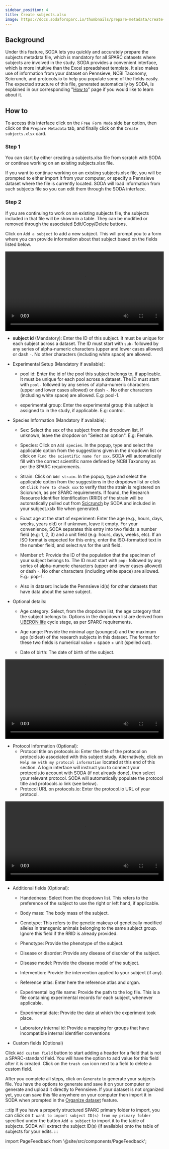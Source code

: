 ```yaml
---
sidebar_position: 4
title: Create subjects.xlsx
image: https://docs.sodaforsparc.io/thumbnails/prepare-metadata/create-subjects.png
---
```


## Background

Under this feature, SODA lets you quickly and accurately prepare the subjects metadata file, which is mandatory for all SPARC datasets where subjects are involved in the study. SODA provides a convenient interface, which is more intuitive than the Excel spreadsheet template. It also makes use of information from your dataset on Pennsieve, NCBI Taxonomy, Scicrunch, and protocols.io to help you populate some of the fields easily. The expected structure of this file, generated automatically by SODA, is explained in our corresponding "[How to](../../how-to/how-to-structure-the-subjects-metadata-file.md)" page if you would like to learn about it.

## How to

To access this interface click on the `Free Form Mode` side bar option, then click on the `Prepare Metadata` tab, and finally click on the `Create subjects.xlsx` card.

### Step 1

You can start by either creating a subjects.xlsx file from scratch with SODA or continue working on an existing subjects.xlsx file.

If you want to continue working on an existing subjects.xlsx file, you will be prompted to either import it from your computer, or specify a Pennsieve dataset where the file is currently located. SODA will load information from such subjects file so you can edit them through the SODA interface.

### Step 2

If you are continuing to work on an existing subjects file, the subjects included in that file will be shown in a table. They can be modified or removed through the associated Edit/Copy/Delete buttons.

Click on `Add a subject` to add a new subject. This will prompt you to a form where you can provide information about that subject based on the fields listed below.

<video 
  controls 
  width="100%" 
  src="https://github.com/fairdataihub/SODA-for-SPARC/raw/main/docs/documentation/Videos/Subjects-interface.mp4" 
/>

- **subject id** (Mandatory): Enter the ID of this subject. It must be unique for each subject across a dataset. The ID must start with `sub-` followed by any series of alpha-numeric characters (upper and lower cases allowed) or dash `-`. No other characters (including white space) are allowed.

- Experimental Setup (Mandatory if available):

  - pool id: Enter the id of the pool this subject belongs to, if applicable. It must be unique for each pool across a dataset. The ID must start with `pool-` followed by any series of alpha-numeric characters (upper and lower cases allowed) or dash `-`. No other characters (including white space) are allowed. E.g: pool-1.

  - experimental group: Enter the experimental group this subject is assigned to in the study, if applicable. E.g: control.

- Species Information (Mandatory if available):

  - Sex: Select the sex of the subject from the dropdown list. If unknown, leave the dropdow on "Select an option". E.g: Female.

  - Species: Click on `Add species`. In the popup, type and select the applicable option from the suggestions given in the dropdown list or click on `Find the scientific name for xxx`. SODA will automatically fill with the correct scientific name defined by NCBI Taxonomy as per the SPARC requirements.

  - Strain: Click on `Add strain`. In the popup, type and select the applicable option from the suggestions in the dropdown list or click on `Click here to check xxx` to verify that the strain is registered on Scicrunch, as per SPARC requirements. If found, the Research Resource Identifier Identification (RRID) of the strain will be automatically pulled out from [Scicrunch](https://scicrunch.org/resources/Organisms/search) by SODA and included in your subject.xslx file when generated.

  - Exact age at the start of experiment: Enter the age (e.g., hours, days, weeks, years old) or if unknown, leave it empty. For your convenience, SODA separates this entry into two fields: a number field (e.g: 1, 2, 3) and a unit field (e.g: hours, days, weeks, etc). If an ISO format is expected for this entry, enter the ISO-formatted text in the number field, and select `N/A` for the unit field.

  - Member of: Provide the ID of the population that the specimen of your subject belongs to. The ID must start with `pop-` followed by any series of alpha-numeric characters (upper and lower cases allowed) or dash `-`. No other characters (including white space) are allowed. E.g.: pop-1.

  - Also in dataset: Include the Pennsieve id(s) for other datasets that have data about the same subject.

- Optional details:

  - Age category: Select, from the dropdown list, the age category that the subject belongs to. Options in the dropdown list are derived from [UBERON life](http://www.ontobee.org/ontology/catalog/UBERON?iri=http://purl.obolibrary.org/obo/UBERON_0000105) cycle stage, as per SPARC requirements.

  - Age range: Provide the minimal age (youngest) and the maximum age (oldest) of the research subjects in this dataset. The format for these two fields is numerical value + space + unit (spelled out).

  - Date of birth: The date of birth of the subject.

<video 
  controls 
  width="100%" 
  src="https://github.com/fairdataihub/SODA-for-SPARC/raw/main/docs/documentation/Videos/Subjects-species.mp4" 
/>

- Protocol Information (Optional):
  - Protocol title on protocols.io: Enter the title of the protocol on protocols.io associated with this subject study. Alternatively, click on `Help me with my protocol information` located at this end of this section. A login interface will instruct you to connect your protocols.io account with SODA (if not already done), then select your relevant protocol. SODA will automatically populate the protocol title and protocols.io link (see below).
  - Protocol URL on protocols.io: Enter the protocol.io URL of your protocol.

<video 
  controls 
  width="100%" 
  src="https://github.com/fairdataihub/SODA-for-SPARC/raw/main/docs/documentation/Videos/Subjects-protocols.mp4" 
/>

- Additional fields (Optional):

  - Handedness: Select from the dropdown list. This refers to the preference of the subject to use the right or left hand, if applicable.

  - Body mass: The body mass of the subject.

  - Genotype: This refers to the genetic makeup of genetically modified alleles in transgenic animals belonging to the same subject group. Ignore this field if the RRID is already provided.

  - Phenotype: Provide the phenotype of the subject.

  - Disease or disorder: Provide any disease of disorder of the subject.

  - Disease model: Provide the disease model of the subject.

  - Intervention: Provide the intervention applied to your subject (if any).

  - Reference atlas: Enter here the reference atlas and organ.

  - Experimental log file name: Provide the path to the log file. This is a file containing experimental records for each subject, whenever applicable.

  - Experimental date: Provide the date at which the experiment took place.

  - Laboratory internal id: Provide a mapping for groups that have incompatible internal identifier conventions

- Custom fields (Optional)

Click `Add custom field` button to start adding a header for a field that is not a SPARC-standard field. You will have the option to add value for this field after it is created. Click on the `trash can` icon next to a field to delete a custom field.

After you complete all steps, click on `Generate` to generate your subjects file. You have the options to generate and save it on your computer or generate and upload it directly to Pennsieve. If your dataset is not organized yet, you can save this file anywhere on your computer then import it in SODA when prompted in the [Organize dataset](../prepare-dataset/organize-dataset) feature.

:::tip
If you have a properly structured SPARC primary folder to import, you can click on `I want to import subject ID(s) from my primary folder` specified under the button `Add a subject` to import it to the table of subjects. SODA will extract the subject ID(s) (if available) onto the table of subjects for your edits.
:::

import PageFeedback from '@site/src/components/PageFeedback';

<PageFeedback />
